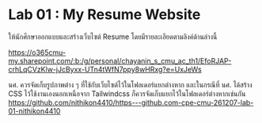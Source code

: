 # Lab 01 : My Resume Website

ให้นักศึกษาออกแบบและสร้างเว็บไซต์ Resume โดยมีรายละเอียดตามลิงค์ด้านล่างนี้

https://o365cmu-my.sharepoint.com/:b:/g/personal/chayanin_s_cmu_ac_th1/EfoRJAP-crhLqCVzKlw-jJcByxx-UTn4tWfN7ppy8wHRxg?e=UxJeWs

นศ. ควรจัดเก็บรูปภาพต่าง ๆ ที่ใช้กับเว็บไซต์ไว้ในโฟลเดอร์แยกต่างหาก และในกรณีที่ นศ. ได้สร้าง CSS ไว้ใช้งานเองนอกเหนือจาก Tailwindcss ก็ควรจัดเก็บแยกไว้ในโฟลเดอร์ต่างหากเช่นกัน
 https://github.com/nithikon4410/https---github.com-cpe-cmu-261207-lab-01-nithikon4410
